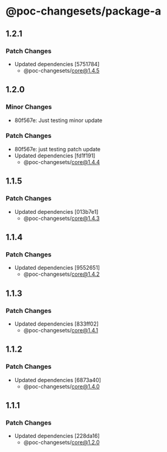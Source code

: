 # @poc-changesets/package-a

## 1.2.1

### Patch Changes

- Updated dependencies [5751784]
  - @poc-changesets/core@1.4.5

## 1.2.0

### Minor Changes

- 80f567e: Just testing minor update

### Patch Changes

- 80f567e: just testing patch update
- Updated dependencies [fd1f191]
  - @poc-changesets/core@1.4.4

## 1.1.5

### Patch Changes

- Updated dependencies [013b7e1]
  - @poc-changesets/core@1.4.3

## 1.1.4

### Patch Changes

- Updated dependencies [9552651]
  - @poc-changesets/core@1.4.2

## 1.1.3

### Patch Changes

- Updated dependencies [833ff02]
  - @poc-changesets/core@1.4.1

## 1.1.2

### Patch Changes

- Updated dependencies [6873a40]
  - @poc-changesets/core@1.4.0

## 1.1.1

### Patch Changes

- Updated dependencies [228da16]
  - @poc-changesets/core@1.2.0
